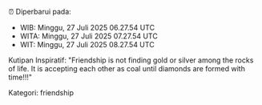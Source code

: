 ⏰ Diperbarui pada:
- WIB: Minggu, 27 Juli 2025 06.27.54 UTC
- WITA: Minggu, 27 Juli 2025 07.27.54 UTC
- WIT: Minggu, 27 Juli 2025 08.27.54 UTC

Kutipan Inspiratif:
"Friendship is not finding gold or silver among the rocks of life. It is accepting each other as coal until diamonds are formed with time!!!"


Kategori: friendship

